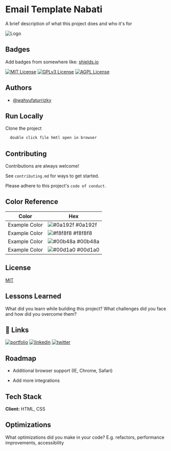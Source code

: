 # Email Template Nabati

A brief description of what this project does and who it's for

![Logo](https://www.nabatigroup.com/wp-content/uploads/2022/05/logo-edot-300x105.png)

## Badges

Add badges from somewhere like: [shields.io](https://shields.io/)

[![MIT License](https://img.shields.io/badge/License-MIT-green.svg)](https://choosealicense.com/licenses/mit/)
[![GPLv3 License](https://img.shields.io/badge/License-GPL%20v3-yellow.svg)](https://opensource.org/licenses/)
[![AGPL License](https://img.shields.io/badge/license-AGPL-blue.svg)](http://www.gnu.org/licenses/agpl-3.0)

## Authors

- [@wahyufaturrizky](https://www.github.com/wahyufaturrizky)

## Run Locally

Clone the project

```bash
  double click file hmtl open in browser
```

## Contributing

Contributions are always welcome!

See `contributing.md` for ways to get started.

Please adhere to this project's `code of conduct`.

## Color Reference

| Color         | Hex                                                              |
| ------------- | ---------------------------------------------------------------- |
| Example Color | ![#0a192f](https://via.placeholder.com/10/0a192f?text=+) #0a192f |
| Example Color | ![#f8f8f8](https://via.placeholder.com/10/f8f8f8?text=+) #f8f8f8 |
| Example Color | ![#00b48a](https://via.placeholder.com/10/00b48a?text=+) #00b48a |
| Example Color | ![#00d1a0](https://via.placeholder.com/10/00b48a?text=+) #00d1a0 |

## License

[MIT](https://choosealicense.com/licenses/mit/)

## Lessons Learned

What did you learn while building this project? What challenges did you face and how did you overcome them?

## 🔗 Links

[![portfolio](https://img.shields.io/badge/my_portfolio-000?style=for-the-badge&logo=ko-fi&logoColor=white)](https://wcs-consultant-it.netlify.app/)
[![linkedin](https://img.shields.io/badge/linkedin-0A66C2?style=for-the-badge&logo=linkedin&logoColor=white)](https://www.linkedin.com/in/wahyu-fatur-rizky/)
[![twitter](https://img.shields.io/badge/twitter-1DA1F2?style=for-the-badge&logo=twitter&logoColor=white)](https://twitter.com/wbocahbijak1)

## Roadmap

- Additional browser support (IE, Chrome, Safari)

- Add more integrations

## Tech Stack

**Client:** HTML, CSS

## Optimizations

What optimizations did you make in your code? E.g. refactors, performance improvements, accessibility
